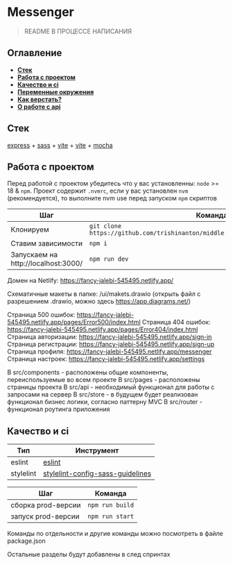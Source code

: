 # Messenger

>  README В ПРОЦЕССЕ НАПИСАНИЯ

## Оглавление

- [**Стек**](#stack)
- [**Работа с проектом**](#work_with_project)
- [**Качество и ci**](#quality)
- [**Переменные окружения**](#vars)
- [**Как верстать?**](#styles)
- [**О работе с api**](#api)

<a name="stack"></a>

## Стек

[express](https://expressjs.com/ru/) + [sass](https://sass-lang.com/) + [vite](https://vitejs.dev/) + [vite](https://handlebarsjs.com/) + [mocha](https://mochajs.org/)

<a name="work_with_project"></a>

## Работа с проектом

Перед работой с проектом убедитесь что у вас установленны: `node` >= 18 & `npm`.
Проект содержит `.nvmrc`, если у вас установлен `nvm` (рекомендуется), то выполните nvm use перед запуском `npm` скриптов

| Шаг                                   | Команда                                                                           |
|---------------------------------------|-----------------------------------------------------------------------------------|
| Клонируем                             | `git clone https://github.com/trishinanton/middle.messenger.praktikum.yandex.git` | 
| Ставим зависимости                    | `npm i`                                                                           |                                                               
| Запускаем на http://localhost:3000/   | `npm run dev`                                                                     |                                                        


Домен на Netlify: https://fancy-jalebi-545495.netlify.app/

Схематичные макеты в папке: /ui/makets.drawio (открыть файл с разрешением .drawio, можно здесь https://app.diagrams.net/)

Страница 500 ошибок: https://fancy-jalebi-545495.netlify.app/pages/Error500/index.html
Страница 404 ошибок: https://fancy-jalebi-545495.netlify.app/pages/Error404/index.html
Страница авторизации: https://fancy-jalebi-545495.netlify.app/sign-in
Страница регистрации: https://fancy-jalebi-545495.netlify.app/sign-up
Страница профиля: https://fancy-jalebi-545495.netlify.app/messenger
Страница настроек: https://fancy-jalebi-545495.netlify.app/settings

В src/components - расположены общие компоненты, переиспользуемые во всем проекте
В src/pages - расположены страницы проекта
В src/api - необходимый функционал для работы с запросами на сервер
В src/store - в будущем будет реализован функционал бизнес логики, согласно паттерну MVC
В src/router - функционал роутинга приложения

<a name="quality"></a>

## Качество и ci

| Тип                       | Инструмент                                                                                                         |
|---------------------------|--------------------------------------------------------------------------------------------------------------------|
| eslint                    | [eslint](https://www.npmjs.com/package/eslint)                                                                     |
| stylelint                 | [stylelint-config-sass-guidelines](https://github.com/bjankord/stylelint-config-sass-guidelines)                   |


| Шаг                                                 | Команда            |
|-----------------------------------------------------|--------------------|
| сборка prod-версии                                  | `npm run build`    |
| запуск prod-версии                                  | `npm run start`    |

Команды по отдельности и другие команды можно посмотреть в файле package.json

Остальные разделы будут добавлены в след спринтах

